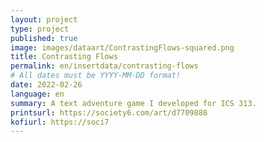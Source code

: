 ```yaml
---
layout: project
type: project
published: true
image: images/dataart/ContrastingFlows-squared.png
title: Contrasting Flows
permalink: en/insertdata/contrasting-flows
# All dates must be YYYY-MM-DD format!
date: 2022-02-26
language: en
summary: A text adventure game I developed for ICS 313.
printsurl: https://society6.com/art/d7709888
kofiurl: https://soci7
---
```


